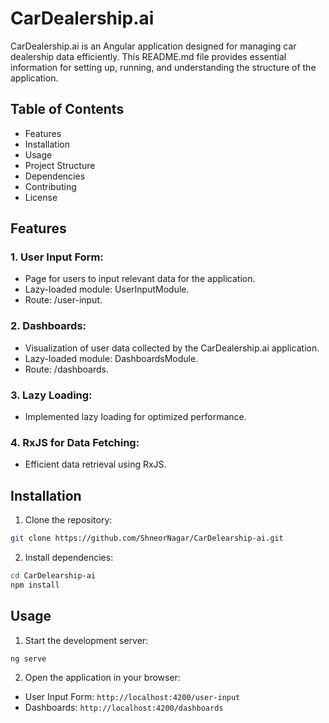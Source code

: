 # CarDealership.ai

CarDealership.ai is an Angular application designed for managing car dealership data efficiently. This README.md file provides essential information for setting up, running, and understanding the structure of the application.

## Table of Contents
* Features
* Installation
* Usage
* Project Structure
* Dependencies
* Contributing
* License

## Features

### 1. User Input Form:
*  Page for users to input relevant data for the application.
* Lazy-loaded module: UserInputModule.
* Route: /user-input.

### 2. Dashboards:

* Visualization of user data collected by the CarDealership.ai application.
* Lazy-loaded module: DashboardsModule.
* Route: /dashboards.

### 3. Lazy Loading:
* Implemented lazy loading for optimized performance.

### 4. RxJS for Data Fetching:
* Efficient data retrieval using RxJS.


## Installation

1. Clone the repository:

```bash
git clone https://github.com/ShneorNagar/CarDelearship-ai.git
```

2. Install dependencies:

```bash
cd CarDelearship-ai
npm install
```

## Usage
1. Start the development server:

```bash
ng serve
```
2. Open the application in your browser:
* User Input Form: `http://localhost:4200/user-input`
* Dashboards: `http://localhost:4200/dashboards`